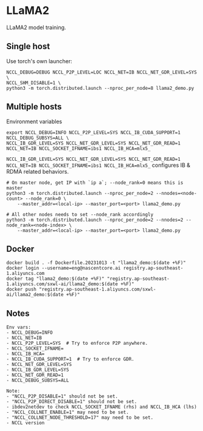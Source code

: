 # LLaMA2

LLaMA2 model training.

## Single host

Use torch's own launcher:
```
NCCL_DEBUG=DEBUG NCCL_P2P_LEVEL=LOC NCCL_NET=IB NCCL_NET_GDR_LEVEL=SYS \
NCCL_SHM_DISABLE=1 \
python3 -m torch.distributed.launch --nproc_per_node=8 llama2_demo.py
```

## Multiple hosts

Environment variables
```shell
export NCCL_DEBUG=INFO NCCL_P2P_LEVEL=SYS NCCL_IB_CUDA_SUPPORT=1 NCCL_DEBUG_SUBSYS=ALL \
NCCL_IB_GDR_LEVEL=SYS NCCL_NET_GDR_LEVEL=SYS NCCL_NET_GDR_READ=1 NCCL_NET=IB NCCL_SOCKET_IFNAME=ibs1 NCCL_IB_HCA=mlx5_
```

`NCCL_IB_GDR_LEVEL=SYS NCCL_NET_GDR_LEVEL=SYS NCCL_NET_GDR_READ=1 NCCL_NET=IB NCCL_SOCKET_IFNAME=ibs1 NCCL_IB_HCA=mlx5_`
configures IB & RDMA related behaviors.

```
# On master node, get IP with `ip a`; --node_rank=0 means this is master
python3 -m torch.distributed.launch --nproc_per_node=2 --nnodes=<node-count> --node_rank=0 \
    --master_addr=<local-ip> --master_port=<port> llama2_demo.py

# All other nodes needs to set --node_rank accordingly
python3 -m torch.distributed.launch --nproc_per_node=2 --nnodes=2 --node_rank=<node-index> \
    --master_addr=<local-ip> --master_port=<port> llama2_demo.py
```

## Docker
```shell
docker build . -f Dockerfile.20231013 -t "llama2_demo:$(date +%F)"
docker login --username=eng@nascentcore.ai registry.ap-southeast-1.aliyuncs.com
docker tag "llama2_demo:$(date +%F)" "registry.ap-southeast-1.aliyuncs.com/sxwl-ai/llama2_demo:$(date +%F)"
docker push "registry.ap-southeast-1.aliyuncs.com/sxwl-ai/llama2_demo:$(date +%F)"
```

## Notes

```
Env vars:
- NCCL_DEBUG=INFO
- NCCL_NET=IB
- NCCL_P2P_LEVEL=SYS  # Try to enforce P2P anywhere.
- NCCL_SOCKET_IFNAME=
- NCCL_IB_HCA=
- NCCL_IB_CUDA_SUPPORT=1  # Try to enforce GDR.
- NCCL_NET_GDR_LEVEL=SYS
- NCCL_IB_GDR_LEVEL=SYS
- NCCL_NET_GDR_READ=1
- NCCL_DEBUG_SUBSYS=ALL

Note:
- "NCCL_P2P_DISABLE=1" should not be set.
- "NCCL_P2P_DIRECT_DISABLE=1" should not be set.
- ibdev2netdev to check NCCL_SOCKET_IFNAME (rhs) and NCCL_IB_HCA (lhs)
- "NCCL_COLLNET_ENABLE=1" may need to be set.
- "NCCL_COLLNET_NODE_THRESHOLD=17" may need to be set.
- NCCL version
```
